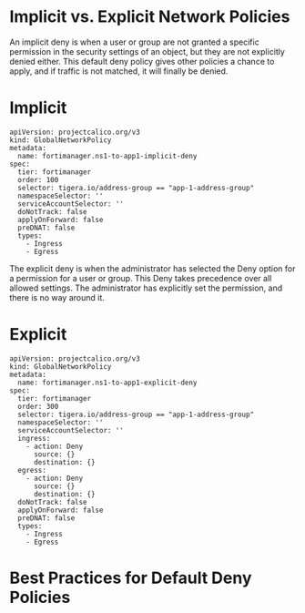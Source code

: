 # Implicit vs. Explicit Network Policies

An implicit deny is when a user or group are not granted a specific permission in the security settings of an object, but they are not explicitly denied either.
This default deny policy gives other policies a chance to apply, and if traffic is not matched, it will finally be denied.

# Implicit

```
apiVersion: projectcalico.org/v3
kind: GlobalNetworkPolicy
metadata:
  name: fortimanager.ns1-to-app1-implicit-deny
spec:
  tier: fortimanager
  order: 100
  selector: tigera.io/address-group == "app-1-address-group"
  namespaceSelector: ''
  serviceAccountSelector: ''
  doNotTrack: false
  applyOnForward: false
  preDNAT: false
  types:
    - Ingress
    - Egress
```

The explicit deny is when the administrator has selected the Deny option for a permission for a user or group. 
This Deny takes precedence over all allowed settings. The administrator has explicitly set the permission, and there is no way around it.

# Explicit

```
apiVersion: projectcalico.org/v3
kind: GlobalNetworkPolicy
metadata:
  name: fortimanager.ns1-to-app1-explicit-deny
spec:
  tier: fortimanager
  order: 300
  selector: tigera.io/address-group == "app-1-address-group"
  namespaceSelector: ''
  serviceAccountSelector: ''
  ingress:
    - action: Deny
      source: {}
      destination: {}
  egress:
    - action: Deny
      source: {}
      destination: {}
  doNotTrack: false
  applyOnForward: false
  preDNAT: false
  types:
    - Ingress
    - Egress
```

# Best Practices for Default Deny Policies


